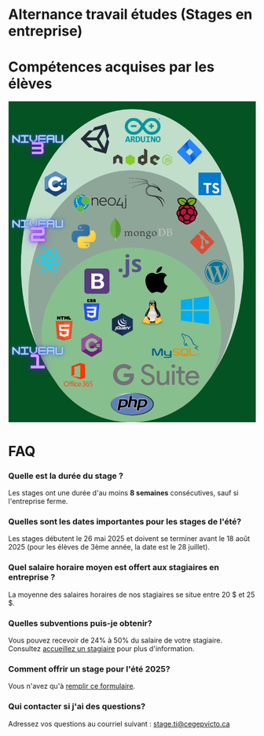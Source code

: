 # Alternance travail études (Stages en entreprise)

# Compétences acquises par les élèves

![niveaux-competences-eleve](./assets/niveaux-competences-eleve.png)

# FAQ

### Quelle est la durée du stage ?

Les stages ont une durée d'au moins **8 semaines** consécutives, sauf si l'entreprise ferme.

### Quelles sont les dates importantes pour les stages de l'été?

Les stages débutent le 26 mai 2025 et doivent se terminer avant le 18 août 2025 (pour les élèves de 3ème année, la date est le 28 juillet).  

### Quel salaire horaire moyen est offert aux stagiaires en entreprise ?

La moyenne des salaires horaires de nos stagiaires se situe entre 20 $ et 25 $.

### Quelles subventions puis-je obtenir?  

Vous pouvez recevoir de 24% à 50% du salaire de votre stagiaire. Consultez [accueillez un stagiaire](https://pratiquesrh.com/services/accueillez-un-stagiaire) pour plus d'information.  

### Comment offrir un stage pour l'été 2025?  

Vous n'avez qu'à [remplir ce formulaire](https://forms.office.com/r/E5xJa2zEmy).  

### Qui contacter si j'ai des questions?  

Adressez vos questions au courriel suivant :  [stage.ti@cegepvicto.ca](mailto:stage.ti@cegepvicto.ca)